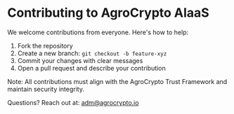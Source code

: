 # Contributing to AgroCrypto AIaaS

We welcome contributions from everyone. Here's how to help:

1. Fork the repository
2. Create a new branch: `git checkout -b feature-xyz`
3. Commit your changes with clear messages
4. Open a pull request and describe your contribution

Note: All contributions must align with the AgroCrypto Trust Framework and maintain security integrity.

Questions? Reach out at: adm@agrocrypto.io